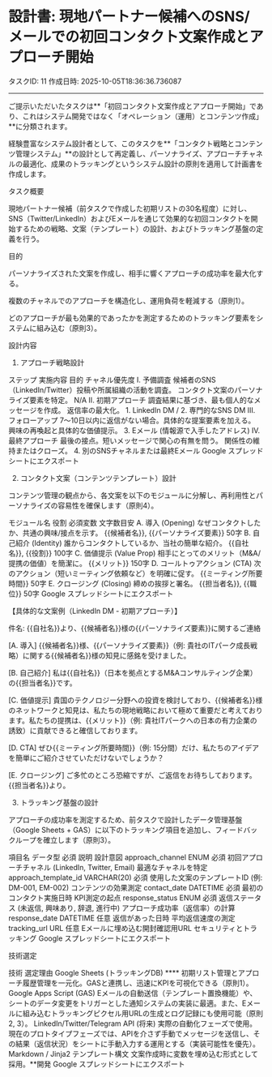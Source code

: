 # 設計書: 現地パートナー候補へのSNS/メールでの初回コンタクト文案作成とアプローチ開始

タスクID: 11
作成日時: 2025-10-05T18:36:36.736087

---

ご提示いただいたタスクは**「初回コンタクト文案作成とアプローチ開始」であり、これはシステム開発ではなく「オペレーション（運用）とコンテンツ作成」**に分類されます。

経験豊富なシステム設計者として、このタスクを**「コンタクト戦略とコンテンツ管理システム」**の設計として再定義し、パーソナライズ、アプローチチャネルの最適化、成果のトラッキングというシステム設計の原則を適用して計画書を作成します。

タスク概要

現地パートナー候補（前タスクで作成した初期リストの30名程度）に対し、SNS（Twitter/LinkedIn）およびEメールを通じて効果的な初回コンタクトを開始するための戦略、文案（テンプレート）の設計、およびトラッキング基盤の定義を行う。

目的

パーソナライズされた文案を作成し、相手に響くアプローチの成功率を最大化する。

複数のチャネルでのアプローチを構造化し、運用負荷を軽減する（原則1）。

どのアプローチが最も効果的であったかを測定するためのトラッキング要素をシステムに組み込む（原則3）。

設計内容

1. アプローチ戦略設計

ステップ	実施内容	目的	チャネル優先度
I. 予備調査	候補者のSNS（LinkedIn/Twitter）投稿や所属組織の活動を調査。	コンタクト文案のパーソナライズ要素を特定。	N/A
II. 初期アプローチ	調査結果に基づき、最も個人的なメッセージを作成。	返信率の最大化。	1. LinkedIn DM / 2. 専門的なSNS DM
III. フォローアップ	7〜10日以内に返信がない場合。具体的な提案要素を加える。	興味の再喚起と具体的な価値提示。	3. Eメール (情報源で入手したアドレス)
IV. 最終アプローチ	最後の接点。短いメッセージで関心の有無を問う。	関係性の維持またはクローズ。	4. 別のSNSチャネルまたは最終Eメール
Google スプレッドシートにエクスポート

2. コンタクト文案（コンテンツテンプレート）設計

コンテンツ管理の観点から、各文案を以下のモジュールに分解し、再利用性とパーソナライズの容易性を確保します（原則4）。

モジュール名	役割	必須変数	文字数目安
A. 導入 (Opening)	なぜコンタクトしたか、共通の興味/接点を示す。	{{候補者名}}, {{パーソナライズ要素}}	50字
B. 自己紹介 (Identity)	誰からコンタクトしているか、当社の簡単な紹介。	{{自社名}}, {{役割}}	100字
C. 価値提示 (Value Prop)	相手にとってのメリット（M&A/提携の価値）を簡潔に。	{{メリット}}	150字
D. コールトゥアクション (CTA)	次のアクション（短いミーティング依頼など）を明確に促す。	{{ミーティング所要時間}}	50字
E. クロージング (Closing)	締めの挨拶と署名。	{{担当者名}}, {{職位}}	50字
Google スプレッドシートにエクスポート

【具体的な文案例（LinkedIn DM - 初期アプローチ）】

件名: {{自社名}}より、{{候補者名}}様の{{パーソナライズ要素}}に関するご連絡

[A. 導入] {{候補者名}}様、{{パーソナライズ要素}}（例: 貴社のITパーク成長戦略）に関する{{候補者名}}様の知見に感銘を受けました。

[B. 自己紹介] 私は{{自社名}}（日本を拠点とするM&Aコンサルティング企業）の{{担当者名}}です。

[C. 価値提示] 貴国のテクノロジー分野への投資を検討しており、{{候補者名}}様のネットワークと知見は、私たちの現地戦略において極めて重要だと考えております。私たちの提携は、{{メリット}}（例: 貴社ITパークへの日本の有力企業の誘致）に貢献できると確信しております。

[D. CTA] ぜひ{{ミーティング所要時間}}（例: 15分間）だけ、私たちのアイデアを簡単にご紹介させていただけないでしょうか？

[E. クロージング] ご多忙のところ恐縮ですが、ご返信をお待ちしております。{{担当者名}}より。

3. トラッキング基盤の設計

アプローチの成功率を測定するため、前タスクで設計したデータ管理基盤（Google Sheets + GAS）に以下のトラッキング項目を追加し、フィードバックループを確立します（原則3）。

項目名	データ型	必須	説明	設計意図
approach_channel	ENUM	必須	初回アプローチチャネル (LinkedIn, Twitter, Email)	最適なチャネルを特定
approach_template_id	VARCHAR(20)	必須	使用した文案のテンプレートID (例: DM-001, EM-002)	コンテンツの効果測定
contact_date	DATETIME	必須	最初のコンタクト実施日時	KPI測定の起点
response_status	ENUM	必須	返信ステータス (未返信, 興味あり, 辞退, 進行中)	アプローチ成功率（返信率）の計算
response_date	DATETIME	任意	返信があった日時	平均返信速度の測定
tracking_url	URL	任意	Eメールに埋め込む開封確認用URL	セキュリティとトラッキング
Google スプレッドシートにエクスポート

技術選定

技術	選定理由
Google Sheets (トラッキングDB)	**** 初期リスト管理とアプローチ履歴管理を一元化。GASと連携し、迅速にKPIを可視化できる（原則1）。
Google Apps Script (GAS)	Eメールの自動送信（テンプレート置換機能）や、シートのデータ変更をトリガーとした通知システムの実装に最適。また、Eメールに組み込むトラッキングピクセル用URLの生成とログ記録にも使用可能（原則2, 3）。
LinkedIn/Twitter/Telegram API (将来)	実際の自動化フェーズで使用。現在のプロトタイプフェーズでは、APIを介さず手動でメッセージを送信し、その結果（返信状況）をシートに手動入力する運用とする（実装可能性を優先）。
Markdown / Jinja2 テンプレート構文	文案作成時に変数を埋め込む形式として採用。**開発
Google スプレッドシートにエクスポート